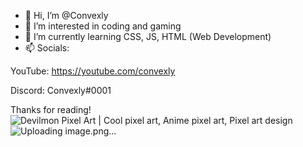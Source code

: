 - 👋 Hi, I’m @Convexly
- 👀 I’m interested in coding and gaming
- 🌱 I’m currently learning CSS, JS, HTML (Web Development)
- 📫 Socials:

YouTube: https://youtube.com/convexly

Discord: Convexly#0001

Thanks for reading!
<img src="https://i.pinimg.com/originals/18/7c/d8/187cd8c6df293543f95f3b4fc1c914d1.gif" alt="Devilmon Pixel Art | Cool pixel art, Anime pixel art, Pixel art design"/>![Uploading image.png…]()

